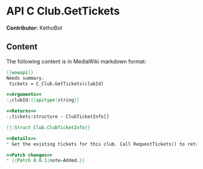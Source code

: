 # API C Club.GetTickets

**Contributor:** KethoBot

## Content

The following content is in MediaWiki markdown format:

```mediawiki
{{wowapi}}
Needs summary.
 tickets = C_Club.GetTickets(clubId)

==Arguments==
:;clubId:{{apitype|string}}

==Returns==
:;tickets:structure - ClubTicketInfo[]

{{:Struct_Club.ClubTicketInfo}}

==Details==
* Get the existing tickets for this club. Call RequestTickets() to retrieve tickets from server.

==Patch changes==
* {{Patch 8.0.1|note=Added.}}
```